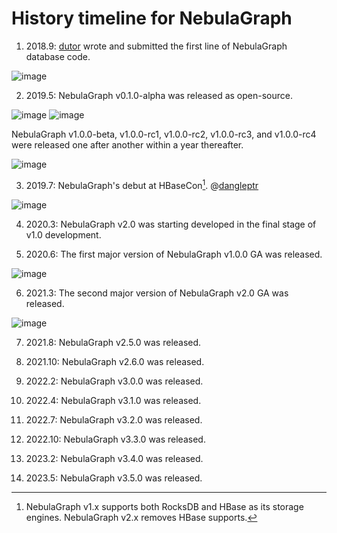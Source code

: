 # History timeline for NebulaGraph

1. 2018.9: [dutor](https://github.com/dutor) wrote and submitted the first line of NebulaGraph database code. 

  ![image](https://docs-cdn.nebula-graph.com.cn/books/images/dutor.png)

2. 2019.5: NebulaGraph v0.1.0-alpha was released as open-source.

  ![image](https://docs-cdn.nebula-graph.com.cn/books/images/alpha-bj.png)
  ![image](https://docs-cdn.nebula-graph.com.cn/books/images/alpha-hz.jpg)
 
  NebulaGraph v1.0.0-beta, v1.0.0-rc1, v1.0.0-rc2, v1.0.0-rc3, and v1.0.0-rc4 were released one after another within a year thereafter.

  ![image](https://docs-cdn.nebula-graph.com.cn/books/images/v010.png)

3. 2019.7: NebulaGraph's debut at HBaseCon[^HBaseCon]. @[dangleptr](https://github.com/dangleptr)

  ![image](https://www-cdn.nebula-graph.com.cn/nebula-blog/HBase01.png)

  [^HBaseCon]: NebulaGraph v1.x supports both RocksDB and HBase as its storage engines. NebulaGraph v2.x removes HBase supports.

4. 2020.3: NebulaGraph v2.0 was starting developed in the final stage of v1.0 development. 

5. 2020.6: The first major version of NebulaGraph v1.0.0 GA was released.

  ![image](https://docs-cdn.nebula-graph.com.cn/books/images/v100GA.png)

6. 2021.3: The second major version of NebulaGraph v2.0 GA was released.

  ![image](https://docs-cdn.nebula-graph.com.cn/books/images/v200.png)

7. 2021.8: NebulaGraph v2.5.0 was released.

8. 2021.10: NebulaGraph v2.6.0 was released.

9. 2022.2: NebulaGraph v3.0.0 was released.

10. 2022.4: NebulaGraph v3.1.0 was released.

11. 2022.7: NebulaGraph v3.2.0 was released.

12. 2022.10: NebulaGraph v3.3.0 was released.

13. 2023.2: NebulaGraph v3.4.0 was released.

14. 2023.5: NebulaGraph v3.5.0 was released.